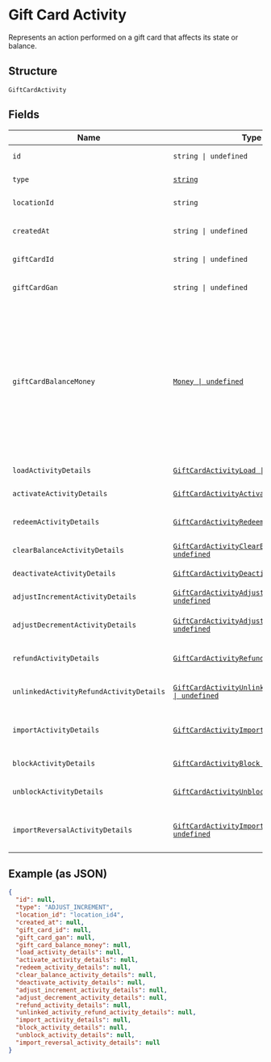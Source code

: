 
# Gift Card Activity

Represents an action performed on a gift card that affects its state or balance.

## Structure

`GiftCardActivity`

## Fields

| Name | Type | Tags | Description |
|  --- | --- | --- | --- |
| `id` | `string \| undefined` | Optional | The unique ID of the gift card activity. |
| `type` | [`string`](../../doc/models/gift-card-activity-type.md) | Required | Indicates the gift card activity type. |
| `locationId` | `string` | Required | The ID of the location at which the activity occurred. |
| `createdAt` | `string \| undefined` | Optional | The timestamp when the gift card activity was created, in RFC 3339 format. |
| `giftCardId` | `string \| undefined` | Optional | The gift card ID. The ID is not required if a GAN is present. |
| `giftCardGan` | `string \| undefined` | Optional | The gift card GAN. The GAN is not required if `gift_card_id` is present. |
| `giftCardBalanceMoney` | [`Money \| undefined`](../../doc/models/money.md) | Optional | Represents an amount of money. `Money` fields can be signed or unsigned.<br>Fields that do not explicitly define whether they are signed or unsigned are<br>considered unsigned and can only hold positive amounts. For signed fields, the<br>sign of the value indicates the purpose of the money transfer. See<br>[Working with Monetary Amounts](https://developer.squareup.com/docs/build-basics/working-with-monetary-amounts)<br>for more information. |
| `loadActivityDetails` | [`GiftCardActivityLoad \| undefined`](../../doc/models/gift-card-activity-load.md) | Optional | Present only when `GiftCardActivityType` is LOAD. |
| `activateActivityDetails` | [`GiftCardActivityActivate \| undefined`](../../doc/models/gift-card-activity-activate.md) | Optional | Describes a gift card activity of the ACTIVATE type. |
| `redeemActivityDetails` | [`GiftCardActivityRedeem \| undefined`](../../doc/models/gift-card-activity-redeem.md) | Optional | Present only when `GiftCardActivityType` is REDEEM. |
| `clearBalanceActivityDetails` | [`GiftCardActivityClearBalance \| undefined`](../../doc/models/gift-card-activity-clear-balance.md) | Optional | Describes a gift card activity of the CLEAR_BALANCE type. |
| `deactivateActivityDetails` | [`GiftCardActivityDeactivate \| undefined`](../../doc/models/gift-card-activity-deactivate.md) | Optional | Describes a gift card activity of the DEACTIVATE type. |
| `adjustIncrementActivityDetails` | [`GiftCardActivityAdjustIncrement \| undefined`](../../doc/models/gift-card-activity-adjust-increment.md) | Optional | Describes a gift card activity of the ADJUST_INCREMENT type. |
| `adjustDecrementActivityDetails` | [`GiftCardActivityAdjustDecrement \| undefined`](../../doc/models/gift-card-activity-adjust-decrement.md) | Optional | Describes a gift card activity of the ADJUST_DECREMENT type. |
| `refundActivityDetails` | [`GiftCardActivityRefund \| undefined`](../../doc/models/gift-card-activity-refund.md) | Optional | Present only when `GiftCardActivityType` is REFUND. |
| `unlinkedActivityRefundActivityDetails` | [`GiftCardActivityUnlinkedActivityRefund \| undefined`](../../doc/models/gift-card-activity-unlinked-activity-refund.md) | Optional | Present only when `GiftCardActivityType` is UNLINKED_ACTIVITY_REFUND. |
| `importActivityDetails` | [`GiftCardActivityImport \| undefined`](../../doc/models/gift-card-activity-import.md) | Optional | Describes a gift card activity of the IMPORT type and the `GiftCardGANSource` is OTHER<br>(a third-party gift card). |
| `blockActivityDetails` | [`GiftCardActivityBlock \| undefined`](../../doc/models/gift-card-activity-block.md) | Optional | Describes a gift card activity of the BLOCK type. |
| `unblockActivityDetails` | [`GiftCardActivityUnblock \| undefined`](../../doc/models/gift-card-activity-unblock.md) | Optional | Present only when `GiftCardActivityType` is UNBLOCK. |
| `importReversalActivityDetails` | [`GiftCardActivityImportReversal \| undefined`](../../doc/models/gift-card-activity-import-reversal.md) | Optional | Present only when GiftCardActivityType is IMPORT_REVERSAL and GiftCardGANSource is OTHER |

## Example (as JSON)

```json
{
  "id": null,
  "type": "ADJUST_INCREMENT",
  "location_id": "location_id4",
  "created_at": null,
  "gift_card_id": null,
  "gift_card_gan": null,
  "gift_card_balance_money": null,
  "load_activity_details": null,
  "activate_activity_details": null,
  "redeem_activity_details": null,
  "clear_balance_activity_details": null,
  "deactivate_activity_details": null,
  "adjust_increment_activity_details": null,
  "adjust_decrement_activity_details": null,
  "refund_activity_details": null,
  "unlinked_activity_refund_activity_details": null,
  "import_activity_details": null,
  "block_activity_details": null,
  "unblock_activity_details": null,
  "import_reversal_activity_details": null
}
```

